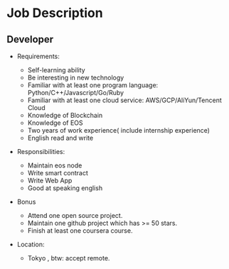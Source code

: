 # Job Description
## Developer
* Requirements:
  * Self-learning ability
  * Be interesting in new technology
  * Familiar with at least one program language: Python/C++/Javascript/Go/Ruby
  * Familiar with at least one cloud service: AWS/GCP/AliYun/Tencent Cloud
  * Knowledge of Blockchain
  * Knowledge of EOS
  * Two years of work experience( include internship experience)
  * English read and write

* Responsibilities: 
  * Maintain eos node
  * Write smart contract
  * Write Web App
  * Good at speaking english
 
* Bonus
  * Attend one open source project. 
  * Maintain one github project which has >= 50 stars.
  * Finish at least one coursera course. 

* Location:
  * Tokyo , btw: accept remote. 
